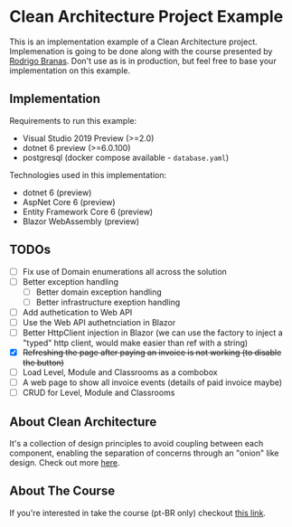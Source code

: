 # Clean Architecture Project Example
This is an implementation example of a Clean Architecture project. Implemenation is going to be done along with the course presented by [Rodrigo Branas](https://github.com/rodrigobranas). Don't use as is in production, but feel free to base your implementation on this example.

## Implementation
Requirements to run this example:
- Visual Studio 2019 Preview (>=2.0)
- dotnet 6 preview (>=6.0.100)
- postgresql (docker compose available - `database.yaml`)

Technologies used in this implementation:
- dotnet 6 (preview)
- AspNet Core 6 (preview)
- Entity Framework Core 6 (preview)
- Blazor WebAssembly (preview)

## TODOs
- [ ] Fix use of Domain enumerations all across the solution
- [ ] Better exception handling
     - [ ] Better domain exception handling
     - [ ] Better infrastructure exeption handling
- [ ] Add authetication to Web API
- [ ] Use the Web API authetnciation in Blazor
- [ ] Better HttpClient injection in Blazor (we can use the factory to inject a "typed" http client, would make easier than ref with a string)
- [x] ~~Refreshing the page after paying an invoice is not working (to disable the button)~~
- [ ] Load Level, Module and Classrooms as a combobox
- [ ] A web page to show all invoice events (details of paid invoice maybe)
- [ ] CRUD for Level, Module and Classrooms

## About Clean Architecture
It's a collection of design principles to avoid coupling between each component, enabling the separation of concerns through an "onion" like design. Check out more [here](https://blog.cleancoder.com/uncle-bob/2012/08/13/the-clean-architecture.html).

## About The Course
If you're interested in take the course (pt-BR only) checkout [this link]( https://app.agilecode.com.br/public/products/cd4aea57-4b43-41e9-bda5-f487c3817b29).